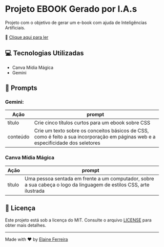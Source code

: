 # Projeto EBOOK Gerado por I.A.s

Projeto com o objetivo de gerar um e-book com ajuda de Inteligências Artificiais.

📘 [Clique aqui para ler](./CSS%20Essencial%20Domine%20a%20Linguagem%20de%20Estilos%20da%20Web.pdf)

## 💻️ Tecnologias Utilizadas

- Canva Mídia Mágica
- Gemini

## 💬 Prompts

### Gemini:

| Ação     | prompt                                                                                                                           |
| -------- | -------------------------------------------------------------------------------------------------------------------------------- |
| título   | Crie cinco títulos curtos para um ebook sobre CSS                                                                                |
| conteúdo | Crie um texto sobre os conceitos básicos de CSS, como é feito a sua incorporação em páginas web e a especificidade dos seletores |

### Canva Mídia Mágica

| Ação   | prompt                                                                                                              |
| ------ | ------------------------------------------------------------------------------------------------------------------- |
| título | Uma pessoa sentada em frente a um computador, sobre a sua cabeça o logo da linguagem de estilos CSS, arte ilustrada |

## 📄 Licença

Este projeto está sob a licença do MIT. Consulte o arquivo [LICENSE](/LICENCE) para obter mais detalhes.

---

Made with ❤️ by [Elaine Ferreira](https://github.com/elainefs)
